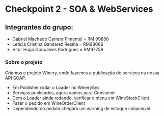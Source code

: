 # Checkpoint 2 - SOA & WebServices

## Integrantes do grupo:
- Gabriel Machado Carrara Pimentel = RM 99880
- Leticia Cristina Gandarez Resina = RM98069
- Vitor Hugo Gonçalves Rodrigues = RM97758

### Sobre o projeto
Criamos o projeto Winery, onde fazemos a publicação de serviços na nossa API SOAP. 

- Em Publisher rodar o Loader no WinerySys
- Serviços publicados, agora vamos para Consumer
- Com o Loader ainda rodando, verificar o menu em WineStockClient
- Fazer o pedido em WineOrderClient
- Dependendo do pedido chegará um warning de estoque indiponível
